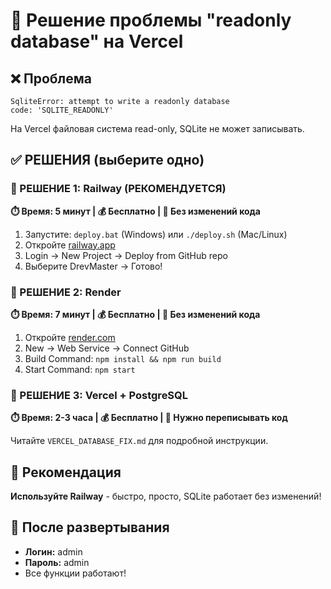 # 🔧 Решение проблемы "readonly database" на Vercel

## ❌ Проблема

```
SqliteError: attempt to write a readonly database
code: 'SQLITE_READONLY'
```

На Vercel файловая система read-only, SQLite не может записывать.

## ✅ РЕШЕНИЯ (выберите одно)

### 🥇 РЕШЕНИЕ 1: Railway (РЕКОМЕНДУЕТСЯ)

**⏱️ Время: 5 минут | 💰 Бесплатно | 🔧 Без изменений кода**

1. Запустите: `deploy.bat` (Windows) или `./deploy.sh` (Mac/Linux)
2. Откройте [railway.app](https://railway.app)
3. Login → New Project → Deploy from GitHub repo
4. Выберите DrevMaster → Готово!

### 🥈 РЕШЕНИЕ 2: Render

**⏱️ Время: 7 минут | 💰 Бесплатно | 🔧 Без изменений кода**

1. Откройте [render.com](https://render.com)
2. New → Web Service → Connect GitHub
3. Build Command: `npm install && npm run build`
4. Start Command: `npm start`

### 🥉 РЕШЕНИЕ 3: Vercel + PostgreSQL

**⏱️ Время: 2-3 часа | 💰 Бесплатно | 🔧 Нужно переписывать код**

Читайте `VERCEL_DATABASE_FIX.md` для подробной инструкции.

## 🎯 Рекомендация

**Используйте Railway** - быстро, просто, SQLite работает без изменений!

## 📱 После развертывания

- **Логин:** admin
- **Пароль:** admin
- Все функции работают!
